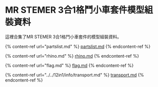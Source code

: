 # MR STEMER 3合1格鬥小車套件模型組裝資料

這裡合集了MR STEMER 3合1格鬥小車套件的模型組裝資料。

{% content-ref url="partslist.md" %}
[partslist.md](partslist.md)
{% endcontent-ref %}

{% content-ref url="rhino.md" %}
[rhino.md](rhino.md)
{% endcontent-ref %}

{% content-ref url="flag.md" %}
[flag.md](flag.md)
{% endcontent-ref %}

{% content-ref url="../../12in1/info/transport.md" %}
[transport.md](../../12in1/info/transport.md)
{% endcontent-ref %}
